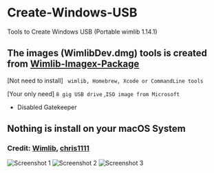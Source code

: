 # Create-Windows-USB
Tools to Create Windows USB (Portable wimlib 1.14.1)
## The images (WimlibDev.dmg) tools is created from [Wimlib-Imagex-Package](https://github.com/chris1111/Wimlib-Imagex-Package)
[Not need to install] ` wimlib, Homebrew, Xcode or CommandLine tools`

[Your only need] `8 gig USB drive` ,`ISO image from Microsoft`
- Disabled Gatekeeper

## Nothing is install on your macOS System

### Credit: [Wimlib](https://wimlib.net/), [chris1111](https://github.com/chris1111)

![Screenshot 1](https://github.com/chris1111/Create-Windows-USB/assets/6248794/d3f96ad0-4f66-4f0f-9094-a15e04421db9)
![Screenshot 2](https://github.com/chris1111/Create-Windows-USB/assets/6248794/a98c93d8-ab67-4d96-a652-a1ebb311c041)
![Screenshot 3](https://github.com/chris1111/Create-Windows-USB/assets/6248794/7959fc72-7300-4042-9364-ecd0245c10a6)
